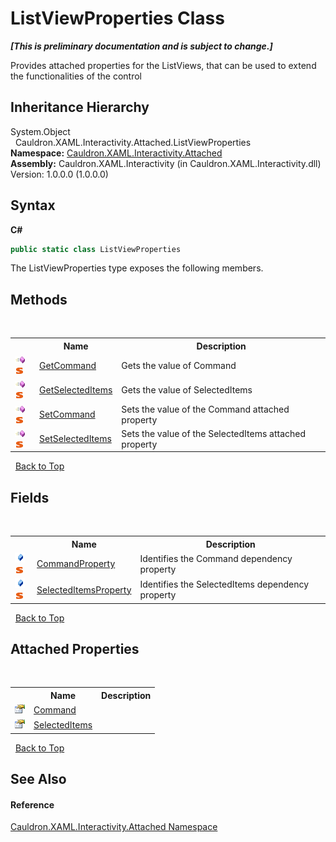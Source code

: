 # ListViewProperties Class
 _**\[This is preliminary documentation and is subject to change.\]**_

Provides attached properties for the ListViews, that can be used to extend the functionalities of the control


## Inheritance Hierarchy
System.Object<br />&nbsp;&nbsp;Cauldron.XAML.Interactivity.Attached.ListViewProperties<br />
**Namespace:**&nbsp;<a href="N_Cauldron_XAML_Interactivity_Attached">Cauldron.XAML.Interactivity.Attached</a><br />**Assembly:**&nbsp;Cauldron.XAML.Interactivity (in Cauldron.XAML.Interactivity.dll) Version: 1.0.0.0 (1.0.0.0)

## Syntax

**C#**<br />
``` C#
public static class ListViewProperties
```

The ListViewProperties type exposes the following members.


## Methods
&nbsp;<table><tr><th></th><th>Name</th><th>Description</th></tr><tr><td>![Public method](media/pubmethod.gif "Public method")![Static member](media/static.gif "Static member")</td><td><a href="M_Cauldron_XAML_Interactivity_Attached_ListViewProperties_GetCommand">GetCommand</a></td><td>
Gets the value of Command</td></tr><tr><td>![Public method](media/pubmethod.gif "Public method")![Static member](media/static.gif "Static member")</td><td><a href="M_Cauldron_XAML_Interactivity_Attached_ListViewProperties_GetSelectedItems">GetSelectedItems</a></td><td>
Gets the value of SelectedItems</td></tr><tr><td>![Public method](media/pubmethod.gif "Public method")![Static member](media/static.gif "Static member")</td><td><a href="M_Cauldron_XAML_Interactivity_Attached_ListViewProperties_SetCommand">SetCommand</a></td><td>
Sets the value of the Command attached property</td></tr><tr><td>![Public method](media/pubmethod.gif "Public method")![Static member](media/static.gif "Static member")</td><td><a href="M_Cauldron_XAML_Interactivity_Attached_ListViewProperties_SetSelectedItems">SetSelectedItems</a></td><td>
Sets the value of the SelectedItems attached property</td></tr></table>&nbsp;
<a href="#listviewproperties-class">Back to Top</a>

## Fields
&nbsp;<table><tr><th></th><th>Name</th><th>Description</th></tr><tr><td>![Public field](media/pubfield.gif "Public field")![Static member](media/static.gif "Static member")</td><td><a href="F_Cauldron_XAML_Interactivity_Attached_ListViewProperties_CommandProperty">CommandProperty</a></td><td>
Identifies the Command&nbsp;dependency property</td></tr><tr><td>![Public field](media/pubfield.gif "Public field")![Static member](media/static.gif "Static member")</td><td><a href="F_Cauldron_XAML_Interactivity_Attached_ListViewProperties_SelectedItemsProperty">SelectedItemsProperty</a></td><td>
Identifies the SelectedItems&nbsp;dependency property</td></tr></table>&nbsp;
<a href="#listviewproperties-class">Back to Top</a>

## Attached Properties
&nbsp;<table><tr><th></th><th>Name</th><th>Description</th></tr><tr><td>![Public attached property](media/pubproperty.gif "Public attached property")</td><td><a href="P_Cauldron_XAML_Interactivity_Attached_ListViewProperties_Command">Command</a></td><td /></tr><tr><td>![Public attached property](media/pubproperty.gif "Public attached property")</td><td><a href="P_Cauldron_XAML_Interactivity_Attached_ListViewProperties_SelectedItems">SelectedItems</a></td><td /></tr></table>&nbsp;
<a href="#listviewproperties-class">Back to Top</a>

## See Also


#### Reference
<a href="N_Cauldron_XAML_Interactivity_Attached">Cauldron.XAML.Interactivity.Attached Namespace</a><br />